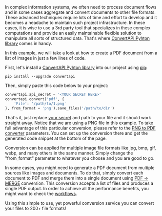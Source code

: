 In complex information systems, we often need to process document flows and in some cases aggregate and convert documents to other file formats. 
These advanced techniques require lots of time and effort to develop and it becomes a headache to maintain such project infrastructure. In these cases, it is wise to
use a 3rd party tool that specializes in these complex computations and provide an easily maintainable flexible solution to manipulate all sorts of structured data. 
That's where [ConvertAPI Pyhton library](https://github.com/ConvertAPI/convertapi-python) comes in handy.

In this example, we will take a look at how to create a PDF document from a list of images in just a few lines of code.

First, let's install a [ConvertAPI Pyhton library](https://github.com/ConvertAPI/convertapi-python) into our project using [pip](https://pypi.org/project/pip/):

`pip install --upgrade convertapi`

Then, simply paste this code below to your project:

```python
convertapi.api_secret = '<YOUR SECRET HERE>'
convertapi.convert('pdf', {
    'File': '/path/to/1.png'
}, from_format = 'png').save_files('/path/to/dir')
```

That's it, just replace [your secret](https://help.convertapi.com/en/article/how-to-create-a-free-account-2wr644/) and path to your file and it should work straight away. 
Notice that we are using a PNG file in this example. 
To take full advantage of this particular conversion, please refer to the [PNG to PDF converter](https://www.convertapi.com/png-to-pdf) parameters. 
You can set up the conversion there and get the generated code snippet at the bottom of the page.

Conversion can be applied for multiple image file formats like jpg, bmp, gif, webp, and many others in the same manner. 
Simply change the "from_format" parameter to whatever you choose and you are good to go.

In some cases, you might need to generate a PDF document from multiple sources like images and documents. 
To do that, simply convert each document to PDF and merge them into a single document using [PDF -> MERGE](https://www.convertapi.com/pdf-to-merge) conversion.
This conversion accepts a list of files and produces a single PDF output. 
In order to achieve all the performance benefits, you might want to check the [workflows](https://www.convertapi.com/doc/workflows).

Using this simple to use, yet powerful conversion service you can convert your files to 200+ file formats!

